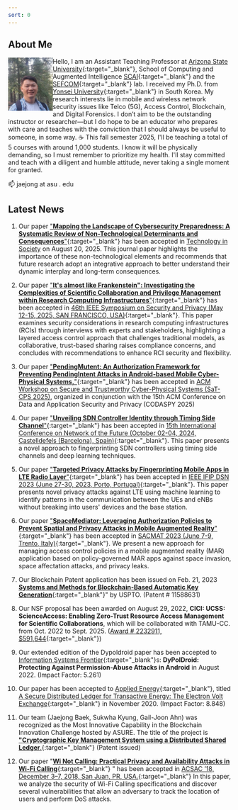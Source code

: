 ```yaml
---
sort: 0
---
```

## About Me
<img align=left src="../images/jaejong.jpg"  width="20%">

Hello, I am an Assistant Teaching Professor at [Arizona State University](https://www.asu.edu/){:target="_blank"}, School of Computing and Augmented Intelligence [SCAI](https://scai.engineering.asu.edu/){:target="_blank"} and the [SEFCOM](https://sefcom.asu.edu/){:target="_blank"} lab. I received my Ph.D. from [Yonsei University](https://www.yonsei.ac.kr/en_sc/index.jsp){:target="_blank"} in South Korea. My research interests lie in mobile and wireless network security issues like Telco (5G), Access Control, Blockchain, and Digital Forensics. I don’t aim to be the outstanding instructor or researcher—but I do hope to be an educator who prepares with care and teaches with the conviction that I should always be useful to someone, in some way. ☕ This fall semester 2025, I'll be teaching a total of 5 courses with around 1,000 students. I know it will be physically demanding, so I must remember to prioritize my health. I'll stay committed and teach with a diligent and humble attitude, never taking a single moment for granted.


📫 jaejong at asu . edu

## Latest News
1. Our paper ["**Mapping the Landscape of Cybersecurity Preparedness: A Systematic Review of Non-Technological Determinants and Consequences**"](../papers/tis_2025.pdf){:target="_blank"} has been accepted in [Technology in Society](https://www.sciencedirect.com/journal/technology-in-society) on August 20, 2025. This journal paper highlights the importance of these non-technological elements and recommends that future research adopt an integrative approach to better understand their dynamic interplay and long-term consequences.

1. Our paper ["**It's almost like Frankenstein": Investigating the Complexities
of Scientific Collaboration and Privilege Management within Research
Computing Infrastructures**"](https://sp2025.ieee-security.org/){:target="_blank"} has been accepted in [46th IEEE Symposium on
Security and Privacy (May 12-15, 2025, SAN FRANCISCO, USA)](https://sp2025.ieee-security.org/){:target="_blank"}. This paper examines security considerations in research computing infrastructures (RCIs) through interviews with experts and stakeholders, highlighting a layered access control approach that challenges traditional models, as collaborative, trust-based sharing raises compliance concerns, and concludes with recommendations to enhance RCI security and flexibility.

2. Our paper ["**PendingMutent: An Authorization Framework for Preventing PendingIntent Attacks in Android-based Mobile Cyber-Physical Systems,**"](../papers/pending-mutent-satcps2025.pdf){:target="_blank"} has been accepted in [ACM Workshop on Secure and Trustworthy Cyber-Physical Systems (SaT-CPS 2025)](https://sites.google.com/view/sat-cps-2025), organized in conjunction with the 15th ACM Conference on Data and Application Security and Privacy (CODASPY 2025)

3. Our paper ["**Unveiling SDN Controller Identity through Timing Side Channel**"](../papers/dsn23.pdf){:target="_blank"} has been accepted in [15th International Conference on Network of the Future (October 02-04, 2024, Castelldefels (Barcelona), Spain)](http://nof.dnac.org/){:target="_blank"}. This paper presents a novel approach to fingerprinting SDN controllers using timing side channels and deep learning techniques.

4. Our paper ["**Targeted Privacy Attacks by Fingerprinting Mobile Apps in LTE Radio Layer**"](https://sefcom.asu.edu/publications/jaejong-dsn23.pdf){:target="_blank"} has been accepted in [IEEE IFIP DSN  2023 (June 27-30, 2023, Porto, Portugal)](https://dsn2023.dei.uc.pt/){:target="_blank"}.  This paper presents novel privacy attacks against LTE using machine learning to identify patterns in the communication between the UEs and eNBs without breaking into users' devices and the base station.

5. Our paper ["**SpaceMediator: Leveraging Authorization Policies to Prevent Spatial and Privacy Attacks in Mobile Augmented Reality**"](https://sefcom.asu.edu/publications/jaejong-sactmat23.pdf){:target="_blank"} has been accepted in [SACMAT 2023 (June 7-9, Trento, Italy)](https://sacmat2023.fbk.eu/){:target="_blank"}. We present a new approach for managing access control policies in a mobile augmented reality (MAR) application based on policy-governed MAR apps against space invasion, space affectation attacks, and privacy leaks.

6. Our Blockchain Patent application has been issued on Feb. 21, 2023 [**Systems and Methods for Blockchain-Based Automatic Key Generation**](https://patentcenter.uspto.gov/applications/17067426){:target="_blank"}" by USPTO. (Patent # 11588631)

7. Our NSF proposal has been awarded on August  29, 2022, **CICI: UCSS: ScienceAccess: Enabling Zero-Trust Resource Access Management for Scientific Collaborations**, which will be collaborated with TAMU-CC. from Oct. 2022 to Sept. 2025. ([Award # 2232911, $591,644](https://nsf.gov/awardsearch/showAward?AWD_ID=2232911){:target="_blank"})

8. Our extended edition of the Dypoldroid paper has been accepted to [Information Systems Frontier](https://www.springer.com/journal/10796){:target="_blank"}s: **DyPolDroid: Protecting Against Permission-Abuse Attacks in Android** in August 2022. (Impact Factor: 5.261)

9. Our paper has been accepted to [Applied Energy](https://www.journals.elsevier.com/applied-energy){:target="_blank"}, titled [A Secure Distributed Ledger for Transactive Energy: The Electron Volt Exchange](https://doi.org/10.1016/j.apenergy.2020.116208){:target="_blank"} in November 2020. (Impact Factor: 8.848)

10. Our team (Jaejong Baek, Sukwha Kyung, Gail-Joon Ahn) was recognized as the Most Innovative Capability in the Blockchain Innovation Challenge hosted by ASURE. The title of the project is [**"Cryptographic Key Management System using a Distributed Shared Ledger**.](https://twitter.com/ASUREASU/status/1138645169828294656){:target="_blank"} (Patent issued)

11. Our paper "[**Wi Not Calling: Practical Privacy and Availability Attacks in Wi-Fi Calling**](https://adamdoupe.com/publications/wi-not-calling-acsac2018.pdf){:target="_blank"} " has been accepted in [ACSAC ’18, December 3–7, 2018, San Juan, PR, USA.](https://www.acsac.org/){:target="_blank"} In this paper, we analyze the security of Wi-Fi Calling specifications and discover several vulnerabilities that allow an adversary to track the location of users and perform DoS attacks.

